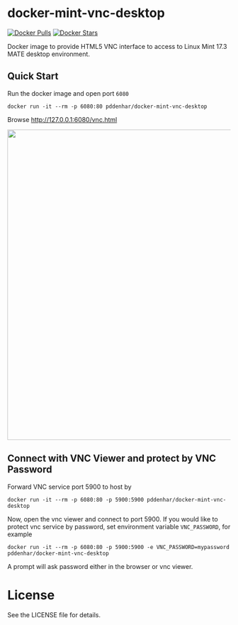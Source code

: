 docker-mint-vnc-desktop
=========================

[![Docker Pulls](https://img.shields.io/docker/pulls/pddenhar/docker-mint-vnc-desktop.svg)](https://hub.docker.com/r/pddenhar/docker-mint-vnc-desktop/)
[![Docker Stars](https://img.shields.io/docker/stars/pddenhar/docker-mint-vnc-desktop.svg)](https://hub.docker.com/r/pddenhar/docker-mint-vnc-desktop/)

Docker image to provide HTML5 VNC interface to access to Linux Mint 17.3 MATE desktop environment.

Quick Start
-------------------------

Run the docker image and open port `6080`

```
docker run -it --rm -p 6080:80 pddenhar/docker-mint-vnc-desktop
```

Browse http://127.0.0.1:6080/vnc.html

<img src="https://raw.github.com/fcwu/docker-ubuntu-vnc-desktop/master/screenshots/lxde.png?v1" width=700/>


Connect with VNC Viewer and protect by VNC Password
------------------

Forward VNC service port 5900 to host by

```
docker run -it --rm -p 6080:80 -p 5900:5900 pddenhar/docker-mint-vnc-desktop
```

Now, open the vnc viewer and connect to port 5900. If you would like to protect vnc service by password, set environment variable `VNC_PASSWORD`, for example

```
docker run -it --rm -p 6080:80 -p 5900:5900 -e VNC_PASSWORD=mypassword pddenhar/docker-mint-vnc-desktop
```

A prompt will ask password either in the browser or vnc viewer.


License
==================

See the LICENSE file for details.
